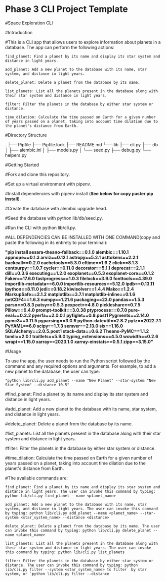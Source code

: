 # Phase 3 CLI Project Template

#Space Exploration CLI

#Introduction

#This is a CLI app that allows users to explore information about planets in a database. The app can perform the following actions:

    find_planet: Find a planet by its name and display its star system and distance in light years.

    add_planet: Add a new planet to the database with its name, star system, and distance in light years.

    delete_planet: Delete a planet from the database by its name.

    list_planets: List all the planets present in the database along with their star system and distance in light years.

    filter: Filter the planets in the database by either star system or distance.

    time_dilation: Calculate the time passed on Earth for a given number of years passed on a planet, taking into account time dilation due to the planet's distance from Earth.


#Directory Structure

.
├── Pipfile
├── Pipfile.lock
├── README.md
└── lib
├── cli.py
├── db
│ ├── alembic.ini
│ ├── models.py
│ └── seed.py
├── debug.py
└── helpers.py

#Getting Started

#Fork and clone this repository.

#Set up a virtual environment with pipenv.

#Install dependencies with pipenv install (**See below for copy paster pip install**).

#Create the database with alembic upgrade head.

#Seed the database with python lib/db/seed.py.

#Run the CLI with python lib/cli.py.

#ALL DEPENDENCIES CAN BE INSTALLED WITH ONE COMMAND(copy and paste the following in its entirety to your terminal):

**"pip install aesara-theano-fallback==0.1.0 alembic==1.10.1 appnope==0.1.3 arviz==0.12.1 astropy==5.2.1 asttokens==2.2.1 backcall==0.2.0 cachetools==5.3.0 cftime==1.6.2 click==8.1.3 contourpy==1.0.7 cycler==0.11.0 decorator==5.1.1 deprecat==2.1.1 dill==0.3.6 executing==1.2.0 exoplanet==0.5.3 exoplanet-core==0.1.2 Faker==17.6.0 fastprogress==1.0.3 filelock==3.9.0 fonttools==4.39.0 importlib-metadata==6.0.0 importlib-resources==5.12.0 ipdb==0.13.11 ipython==8.11.0 jedi==0.18.2 kiwisolver==1.4.4 Mako==1.2.4 MarkupSafe==2.1.2 matplotlib==3.7.1 matplotlib-inline==0.1.6 netCDF4==1.6.3 numpy==1.21.6 packaging==23.0 pandas==1.5.3 parso==0.8.3 patsy==0.5.3 pexpect==4.8.0 pickleshare==0.7.5 Pillow==9.4.0 prompt-toolkit==3.0.38 ptyprocess==0.7.0 pure-eval==0.2.2 pyerfa==2.0.0.1 pyfiglet==0.8.post1 Pygments==2.14.0 pymc3==3.11.5 pyparsing==3.0.9 python-dateutil==2.8.2 pytz==2022.7.1 PyYAML==6.0 scipy==1.7.3 semver==2.13.0 six==1.16.0 SQLAlchemy==2.0.5.post1 stack-data==0.6.2 Theano-PyMC==1.1.2 tomli==2.0.1 traitlets==5.9.0 typing_extensions==4.5.0 wcwidth==0.2.6 wrapt==1.15.0 xarray==2023.1.0 xarray-einstats==0.5.1 zipp==3.15.0"**

#Usage

To use the app, the user needs to run the Python script followed by the command and any required options and arguments. For example, to add a new planet to the database, the user can type:

    "python lib/cli.py add_planet --name "New Planet" --star-system "New Star System" --distance 10.5"

#find_planet: Find a planet by its name and display its star system and distance in light years.

#add_planet: Add a new planet to the database with its name, star system, and distance in light years.

#delete_planet: Delete a planet from the database by its name.

#list_planets: List all the planets present in the database along with their star system and distance in light years.

#filter: Filter the planets in the database by either star system or distance.

#time_dilation: Calculate the time passed on Earth for a given number of years passed on a planet, taking into account time dilation due to the planet's distance from Earth.

#The available commands are:

    find_planet: Find a planet by its name and display its star system and distance in light years. The user can invoke this command by typing: python lib/cli.py find_planet --name <planet_name>

    add_planet: Add a new planet to the database with its name, star system, and distance in light years. The user can invoke this command by typing: python lib/cli.py add_planet --name <planet_name> --star-system <star_system_name> --distance <distance>

    delete_planet: Delete a planet from the database by its name. The user can invoke this command by typing: python lib/cli.py delete_planet --name <planet_name>

    list_planets: List all the planets present in the database along with their star system and distance in light years. The user can invoke this command by typing: python lib/cli.py list_planets

    filter: Filter the planets in the database by either star system or distance. The user can invoke this command by typing: python lib/cli.py filter --system <star_system_name> to filter  by star system, or `python lib/cli.py filter --distance
